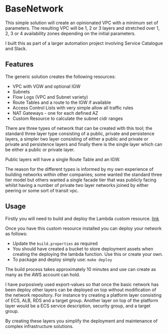 # BaseNetwork
This simple solution will create an opinionated VPC with a minimum set of parameters.  The resulting VPC will be 1, 2 or 3 layers and stretched over 1, 2, 3 or 4 availability zones depending on the initial parameters.

I built this as part of a larger automation project involving Service Catalogue and Slack.

## Features
The generic solution creates the following resources:
* VPC with VGW and optional IGW
* Subnets
* Flow Logs (VPC and Subnet variety)
* Route Tables and a route to the IGW if available
* Access Control Lists with very simple allow all traffic rules
* NAT Gateways - one for each defined AZ
* Custom Resource to calculate the subnet cidr ranges

There are three types of network that can be created with this tool; the standard three layer type consisting of a public, private and persistence layers, a simpler two layer consisting of either a public and private or private and persistence layers and finally there is the single layer which can be either a public or private layer.

Public layers will have a single Route Table and an IGW.

The reason for the different types is informed by my own experience of building networks within other companies; some wanted the standard three tier model but others wanted a single facade tier that was publicly facing whilst having a number of private two layer networks joined by either peering or some sort of transit vpc.

## Usage
Firstly you will need to build and deploy the Lambda custom resource.
[link](https://github.com/SteveHodson/BaseNetwork/tree/master/custom/README.md)

Once you have this custom resource installed you can deploy your network as follows:
* Update the `build.properties` as required
* You should have created a bucket to store deployment assets when creating the deploying the lambda function.  Use this or create your own.
* To package and deploy simply use: `make deploy` 

The build process takes approximately 10 minutes and use can create as many as the AWS account can hold.

I have purposively used export-values so that once the basic network has been deploy other layers can be deployed on top without modification of the network repository.  For instance try creating a platform layer consisting of ECS, ALB, RDS and a target group.  Another layer on top of the platform layer would be a ECS service description, security group, and a target group.

By creating these layers you simplify the deployment and maintenance of complex infrastructure solutions.
